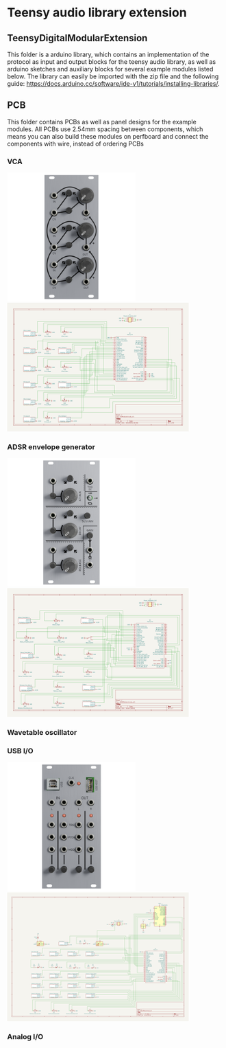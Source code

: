 # Teensy audio library extension
## TeensyDigitalModularExtension
This folder is a arduino library, which contains an implementation of the protocol as input and output blocks for the teensy audio library, as well as arduino sketches and auxiliary blocks for several example modules listed below. The library can easily be imported with the zip file and the following guide: https://docs.arduino.cc/software/ide-v1/tutorials/installing-libraries/.

## PCB
This folder contains PCBs as well as panel designs for the example modules. All PCBs use 2.54mm spacing between components, which means you can also build these modules on perfboard and connect the components with wire, instead of ordering PCBs

### VCA
<p float="left">
  <img src="https://github.com/Fora888/fully-digital-modular-hardware-synthesizer/blob/main/Teensy/PCB/VCAModule/Rendering.png" width="300" height="300" />
  <img src="https://github.com/Fora888/fully-digital-modular-hardware-synthesizer/blob/main/Teensy/PCB/VCAModule/Schematic.png" height="300" />
</p>

### ADSR envelope generator
<p float="left">
  <img src="https://github.com/Fora888/fully-digital-modular-hardware-synthesizer/blob/main/Teensy/PCB/ADSRModule/Rendering.png" width="300" height="300" />
  <img src="https://github.com/Fora888/fully-digital-modular-hardware-synthesizer/blob/main/Teensy/PCB/ADSRModule/ADSRSchematic.png" height="300" />
</p>

### Wavetable oscillator

### USB I/O
<p float="left">
  <img src="https://github.com/Fora888/fully-digital-modular-hardware-synthesizer/blob/main/Teensy/PCB/USB_IOModule/Render.png" width="300" height="300" />
  <img src="https://github.com/Fora888/fully-digital-modular-hardware-synthesizer/blob/main/Teensy/PCB/USB_IOModule/Schematic.png" height="300" />
</p>

### Analog I/O
